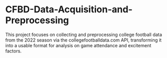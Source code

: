 # CFBD-Data-Acquisition-and-Preprocessing
This project focuses on collecting and preprocessing college football data from the 2022 season via the collegefootballdata.com API, transforming it into a usable format for analysis on game attendance and excitement factors.
